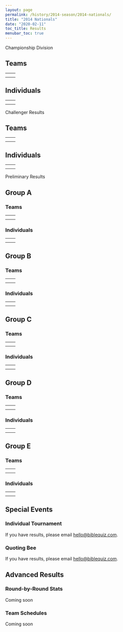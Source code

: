 ```yaml
---
layout: page
permalink: /history/2014-season/2014-nationals/
title: "2014 Nationals"
date: "2020-02-11"
toc_title: Results
menubar_toc: true
---
```


Championship Division

## Teams

<table class=""><tbody><tr><td></td><td></td></tr><tr><td></td><td></td></tr></tbody></table>

## Individuals

<table class=""><tbody><tr><td></td><td></td></tr><tr><td></td><td></td></tr></tbody></table>

Challenger Results

## Teams

<table class=""><tbody><tr><td></td><td></td></tr><tr><td></td><td></td></tr></tbody></table>

## Individuals

<table class=""><tbody><tr><td></td><td></td></tr><tr><td></td><td></td></tr></tbody></table>

Preliminary Results

## Group A

### Teams

<table class=""><tbody><tr><td></td><td></td></tr><tr><td></td><td></td></tr></tbody></table>

### Individuals

<table class=""><tbody><tr><td></td><td></td></tr><tr><td></td><td></td></tr></tbody></table>

## Group B

### Teams

<table class=""><tbody><tr><td></td><td></td></tr><tr><td></td><td></td></tr></tbody></table>

### Individuals

<table class=""><tbody><tr><td></td><td></td></tr><tr><td></td><td></td></tr></tbody></table>

## Group C

### Teams

<table class=""><tbody><tr><td></td><td></td></tr><tr><td></td><td></td></tr></tbody></table>

### Individuals

<table class=""><tbody><tr><td></td><td></td></tr><tr><td></td><td></td></tr></tbody></table>

## Group D

### Teams

<table class=""><tbody><tr><td></td><td></td></tr><tr><td></td><td></td></tr></tbody></table>

### Individuals

<table class=""><tbody><tr><td></td><td></td></tr><tr><td></td><td></td></tr></tbody></table>

## Group E

### Teams

<table class=""><tbody><tr><td></td><td></td></tr><tr><td></td><td></td></tr></tbody></table>

### Individuals

<table class=""><tbody><tr><td></td><td></td></tr><tr><td></td><td></td></tr></tbody></table>


## Special Events

### Individual Tournament

If you have results, please email [hello@biblequiz.com](mailto:hello@biblequiz.com).

### Quoting Bee

If you have results, please email [hello@biblequiz.com](mailto:hello@biblequiz.com).

## Advanced Results

### Round-by-Round Stats

Coming soon

### Team Schedules

Coming soon